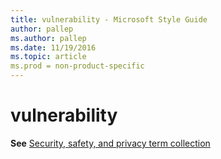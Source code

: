 ```yaml
---
title: vulnerability - Microsoft Style Guide
author: pallep
ms.author: pallep
ms.date: 11/19/2016
ms.topic: article
ms.prod = non-product-specific
---
```


# vulnerability

**See** [Security, safety, and privacy term collection](/style-guide/a-z-word-list-term-collections/term-collections/security-safety-privacy-terms)
